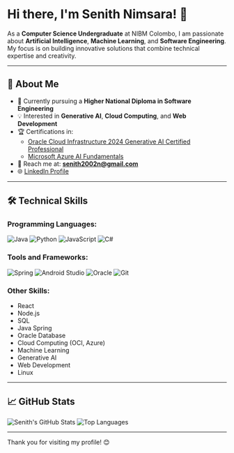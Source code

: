 # Hi there, I'm Senith Nimsara! 👋

As a **Computer Science Undergraduate** at NIBM Colombo, I am passionate about **Artificial Intelligence**, **Machine Learning**, and **Software Engineering**. My focus is on building innovative solutions that combine technical expertise and creativity.

---

## 🚀 About Me
- 🌱 Currently pursuing a **Higher National Diploma in Software Engineering**
- 💡 Interested in **Generative AI**, **Cloud Computing**, and **Web Development**
- 🏆 Certifications in:
  - [Oracle Cloud Infrastructure 2024 Generative AI Certified Professional](https://catalog-education.oracle.com/pls/certview/sharebadge?id=3828621C6D1A46FDCE50151602BB405970834CB813DBB8FBF109D38DF4803948)
  - [Microsoft Azure AI Fundamentals](https://learn.microsoft.com/en-us/users/senithnimsara-6701/credentials/a4bb1417e6b00a8b?ref=https%3A%2F%2Fwww.linkedin.com%2F)
- 📧 Reach me at: **[senith2002n@gmail.com](mailto:senith2002n@gmail.com)**
- 🌐 [LinkedIn Profile](https://www.linkedin.com/in/senith-nimsara/)

---

## 🛠️ Technical Skills

### Programming Languages:
![Java](https://img.shields.io/badge/Java-ED8B00?style=for-the-badge&logo=java&logoColor=white)
![Python](https://img.shields.io/badge/Python-3776AB?style=for-the-badge&logo=python&logoColor=white)
![JavaScript](https://img.shields.io/badge/JavaScript-F7DF1E?style=for-the-badge&logo=javascript&logoColor=black)
![C#](https://img.shields.io/badge/C%23-239120?style=for-the-badge&logo=c-sharp&logoColor=white)

### Tools and Frameworks:
![Spring](https://img.shields.io/badge/Spring-6DB33F?style=for-the-badge&logo=spring&logoColor=white)
![Android Studio](https://img.shields.io/badge/Android%20Studio-3DDC84?style=for-the-badge&logo=android-studio&logoColor=white)
![Oracle](https://img.shields.io/badge/Oracle-F80000?style=for-the-badge&logo=oracle&logoColor=white)
![Git](https://img.shields.io/badge/Git-F05032?style=for-the-badge&logo=git&logoColor=white)

### Other Skills:
- React
- Node.js
- SQL
- Java Spring
- Oracle Database
- Cloud Computing (OCI, Azure)
- Machine Learning
- Generative AI
- Web Development
- Linux

---

## 📈 GitHub Stats

![Senith's GitHub Stats](https://github-readme-stats.vercel.app/api?username=senith02&show_icons=true&theme=radical)
![Top Languages](https://github-readme-stats.vercel.app/api/top-langs/?username=senith02&layout=compact&theme=radical)

---

Thank you for visiting my profile! 😊
